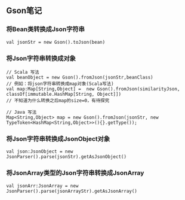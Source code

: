 ## Gson笔记

### 将Bean类转换成Json字符串
```
val jsonStr = new Gson().toJson(bean)
```
### 将Json字符串转换成对象
```
// Scala 写法
val beanObject = new Gson().fromJson(jsonStr,beanClass)
// 例如：将json字符串转换成map对象(Scala写法)
val map:Map[String,Object] =  new Gson().fromJson(similarityJson, classOf[immutable.HashMap[String, Object]]) 
// 不知道为什么转换之后map的size=0，有待探究

// Java 写法
Map<String,Object> map = new Gson().fromJson(jsonStr, new TypeToken<HashMap<String,Object>>(){}.getType());
```

### 将Json字符串转换成JsonObject对象
```
val json:JsonObject = new JsonParser().parse(jsonStr).getAsJsonObject()
```
	
### 将JsonArray类型的Json字符串转换成JsonArray
```
val jsonArr:JsonArray = new JsonParser().parse(jsonArrayStr).getAsJsonArray()
```
	